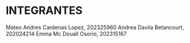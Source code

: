 # INTEGRANTES
<!-- aqui van los nombres de los integrantes -->
 Mateo Andres Cardenas Lopez,  202325960
 Andrea Davila Betancourt, 202024214 
Emma Mc Douall Osorio, 202315167
